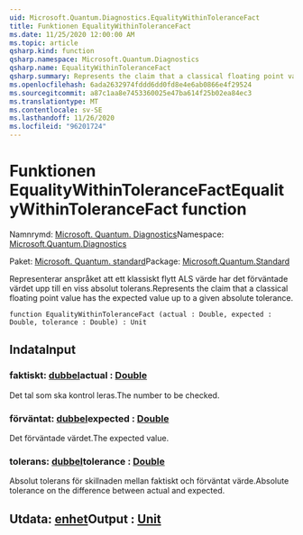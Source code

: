 ```yaml
---
uid: Microsoft.Quantum.Diagnostics.EqualityWithinToleranceFact
title: Funktionen EqualityWithinToleranceFact
ms.date: 11/25/2020 12:00:00 AM
ms.topic: article
qsharp.kind: function
qsharp.namespace: Microsoft.Quantum.Diagnostics
qsharp.name: EqualityWithinToleranceFact
qsharp.summary: Represents the claim that a classical floating point value has the expected value up to a given absolute tolerance.
ms.openlocfilehash: 6ada2632974fddd6dd0fd8e4e6ab0866e4f29524
ms.sourcegitcommit: a87c1aa8e7453360025e47ba614f25b02ea84ec3
ms.translationtype: MT
ms.contentlocale: sv-SE
ms.lasthandoff: 11/26/2020
ms.locfileid: "96201724"
---
```

# <a name="equalitywithintolerancefact-function"></a><span data-ttu-id="980d8-102">Funktionen EqualityWithinToleranceFact</span><span class="sxs-lookup"><span data-stu-id="980d8-102">EqualityWithinToleranceFact function</span></span>

<span data-ttu-id="980d8-103">Namnrymd: [Microsoft. Quantum. Diagnostics](xref:Microsoft.Quantum.Diagnostics)</span><span class="sxs-lookup"><span data-stu-id="980d8-103">Namespace: [Microsoft.Quantum.Diagnostics](xref:Microsoft.Quantum.Diagnostics)</span></span>

<span data-ttu-id="980d8-104">Paket: [Microsoft. Quantum. standard](https://nuget.org/packages/Microsoft.Quantum.Standard)</span><span class="sxs-lookup"><span data-stu-id="980d8-104">Package: [Microsoft.Quantum.Standard](https://nuget.org/packages/Microsoft.Quantum.Standard)</span></span>


<span data-ttu-id="980d8-105">Representerar anspråket att ett klassiskt flytt ALS värde har det förväntade värdet upp till en viss absolut tolerans.</span><span class="sxs-lookup"><span data-stu-id="980d8-105">Represents the claim that a classical floating point value has the expected value up to a given absolute tolerance.</span></span>

```qsharp
function EqualityWithinToleranceFact (actual : Double, expected : Double, tolerance : Double) : Unit
```


## <a name="input"></a><span data-ttu-id="980d8-106">Indata</span><span class="sxs-lookup"><span data-stu-id="980d8-106">Input</span></span>

### <a name="actual--double"></a><span data-ttu-id="980d8-107">faktiskt: [dubbel](xref:microsoft.quantum.lang-ref.double)</span><span class="sxs-lookup"><span data-stu-id="980d8-107">actual : [Double](xref:microsoft.quantum.lang-ref.double)</span></span>

<span data-ttu-id="980d8-108">Det tal som ska kontrol leras.</span><span class="sxs-lookup"><span data-stu-id="980d8-108">The number to be checked.</span></span>


### <a name="expected--double"></a><span data-ttu-id="980d8-109">förväntat: [dubbel](xref:microsoft.quantum.lang-ref.double)</span><span class="sxs-lookup"><span data-stu-id="980d8-109">expected : [Double](xref:microsoft.quantum.lang-ref.double)</span></span>

<span data-ttu-id="980d8-110">Det förväntade värdet.</span><span class="sxs-lookup"><span data-stu-id="980d8-110">The expected value.</span></span>


### <a name="tolerance--double"></a><span data-ttu-id="980d8-111">tolerans: [dubbel](xref:microsoft.quantum.lang-ref.double)</span><span class="sxs-lookup"><span data-stu-id="980d8-111">tolerance : [Double](xref:microsoft.quantum.lang-ref.double)</span></span>

<span data-ttu-id="980d8-112">Absolut tolerans för skillnaden mellan faktiskt och förväntat värde.</span><span class="sxs-lookup"><span data-stu-id="980d8-112">Absolute tolerance on the difference between actual and expected.</span></span>



## <a name="output--unit"></a><span data-ttu-id="980d8-113">Utdata: [enhet](xref:microsoft.quantum.lang-ref.unit)</span><span class="sxs-lookup"><span data-stu-id="980d8-113">Output : [Unit](xref:microsoft.quantum.lang-ref.unit)</span></span>

